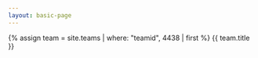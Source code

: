 ```yaml
---
layout: basic-page
---
```

{% assign team = site.teams | where: "teamid", 4438 | first %}
{{ team.title }}